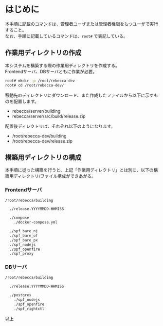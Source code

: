 はじめに
===

本手順に記載のコマンドは、管理者ユーザまたは管理者権限をもつユーザで実行すること。  
なお、手順に記載しているコマンドは、`root#` で表記している。


## 作業用ディレクトリの作成

本システムを構築する際の作業用ディレクトリを作成する。  
Frontendサーバ、DBサーバともに作業が必要。

```bash
root# mkdir -p /root/rebecca-dev
root# cd /root/rebecca-dev/
```

移動先のディレクトリにダウンロード、また作成したファイルから以下に示すものを配置します。

* rebecca/server/building
* rebecca/server/src/build/release.zip

配置後ディレクトリは、それぞれ以下のようになります。

* /root/rebecca-dev/building
* /root/rebecca-dev/release.zip

## 構築用ディレクトリの構成

本手順に従った構築を行うと、上記「作業用ディレクトリ」とは別に、以下の構築用ディレクトリ/ファイル構成ができあがる。

### Frontendサーバ

```bash
/root/rebecca/building

  ./release.YYYYMMDD-HHMISS

  ./compose
    ./docker-compose.yml

  ./spf_bare_nj
  ./spf_bare_of
  ./spf_bare_px
  ./spf_nodejs
  ./spf_openfire
  ./spf_proxy
```

### DBサーバ

```bash
/root/rebecca/building
  
  ./release.YYYYMMDD-HHMISS

  ./postgres
    ./spf_nodejs
    ./spf_openfire
    ./spf_rightctl

```

以上
